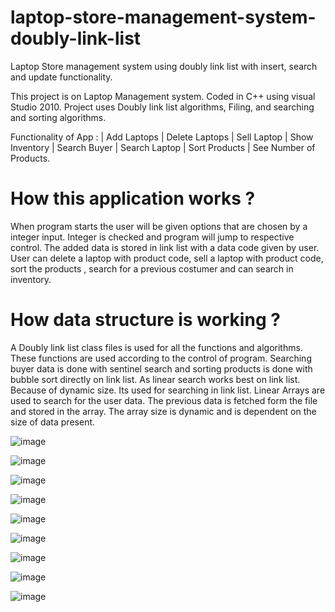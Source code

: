 # laptop-store-management-system-doubly-link-list
 Laptop Store management system using doubly  link list with insert, search and update  functionality.
 
This project is on Laptop Management system.
Coded in C++ using visual Studio 2010.
Project uses  Doubly link list algorithms, Filing, and 	searching and sorting algorithms.

Functionality of App : 	| Add Laptops | Delete Laptops | Sell Laptop 
			| Show Inventory  | Search Buyer |  Search Laptop 
			| Sort Products 
			| See Number of Products.
			
# How this application works ?
When program starts the user will be given options that are chosen by a integer input. Integer is checked and program will jump to respective control. The added data is stored in link list with a data code given by user. User can delete a laptop with product code, sell a laptop with product code, sort the products , search for a previous costumer and can search in inventory.

# How data structure is working ?
A Doubly link list class files is used for all the functions and algorithms. These functions are used according to the control of program.
Searching buyer data is done with sentinel search  and sorting products is done with bubble sort directly on link list.
As linear search works best on link list. Because of dynamic size. Its used for searching in link list.
Linear Arrays are used to search for the user data. The previous data is fetched form the file and stored in the array. The array size is dynamic and is dependent on the size of data present.

![image](https://user-images.githubusercontent.com/68731898/183959446-2ee3054a-b566-4403-a1bf-ca7a10423fb8.png)


![image](https://user-images.githubusercontent.com/68731898/183959669-454b9c47-1686-49c5-8f9f-54e838c19bd2.png)

![image](https://user-images.githubusercontent.com/68731898/183959690-d25252a9-bcc5-4de0-9e83-84ed8ef5e967.png)

![image](https://user-images.githubusercontent.com/68731898/183959725-c8cfc3b5-d6a1-44f7-a3af-a3611b50bc59.png)

![image](https://user-images.githubusercontent.com/68731898/183959750-efd8c73e-3fce-4a3b-8190-36a8f65b2c20.png)

![image](https://user-images.githubusercontent.com/68731898/183959836-96fa5d14-0166-4b81-8163-1ea26b8ec8ec.png)

![image](https://user-images.githubusercontent.com/68731898/183959913-9ad0b9d9-e3ab-435e-8ac9-777e0554b7a7.png)

![image](https://user-images.githubusercontent.com/68731898/183959983-2925d4c5-3fb2-49aa-9c86-954ae4f5cbd0.png)

![image](https://user-images.githubusercontent.com/68731898/183960206-55125bb3-bb23-452a-a406-c2bbda71dac2.png)


